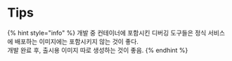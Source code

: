 # Tips

{% hint style="info" %}
개발 중 컨테이너에 포함시킨 디버깅 도구들은 정식 서비스에 배포하는 이미지에는 포함시키지 않는 것이 좋다.  
개발 완료 후, 출시용 이미지 따로 생성하는 것이 좋음.
{% endhint %}

